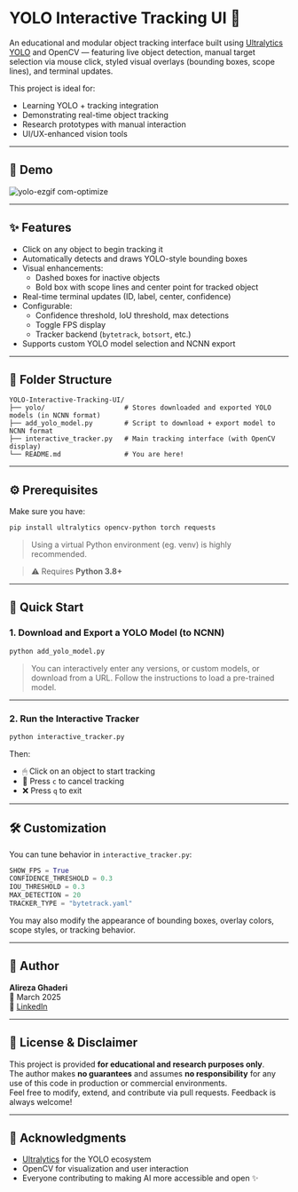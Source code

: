 # YOLO Interactive Tracking UI 🎯

An educational and modular object tracking interface built using [Ultralytics YOLO](https://github.com/ultralytics/ultralytics) and OpenCV — featuring live object detection, manual target selection via mouse click, styled visual overlays (bounding boxes, scope lines), and terminal updates.

This project is ideal for:
- Learning YOLO + tracking integration
- Demonstrating real-time object tracking
- Research prototypes with manual interaction
- UI/UX-enhanced vision tools

---

## 📸 Demo
![yolo-ezgif com-optimize](https://github.com/user-attachments/assets/179f62e1-97ba-4345-b7cd-a6aa80681996)

---

## ✨ Features

- Click on any object to begin tracking it
- Automatically detects and draws YOLO-style bounding boxes
- Visual enhancements:
  - Dashed boxes for inactive objects
  - Bold box with scope lines and center point for tracked object
- Real-time terminal updates (ID, label, center, confidence)
- Configurable:
  - Confidence threshold, IoU threshold, max detections
  - Toggle FPS display
  - Tracker backend (`bytetrack`, `botsort`, etc.)
- Supports custom YOLO model selection and NCNN export

---

## 📁 Folder Structure

```
YOLO-Interactive-Tracking-UI/
├── yolo/                    # Stores downloaded and exported YOLO models (in NCNN format)
├── add_yolo_model.py        # Script to download + export model to NCNN format
├── interactive_tracker.py   # Main tracking interface (with OpenCV display)
└── README.md                # You are here!
```

---

## ⚙️ Prerequisites

Make sure you have:

```bash
pip install ultralytics opencv-python torch requests
```
> Using a virtual Python environment (eg. venv) is highly recommended.

> ⚠️ Requires **Python 3.8+**

---

## 🚀 Quick Start

### 1. Download and Export a YOLO Model (to NCNN)

```bash
python add_yolo_model.py
```

> You can interactively enter any versions, or custom models, or download from a URL.
> Follow the instructions to load a pre-trained model.

---

### 2. Run the Interactive Tracker

```bash
python interactive_tracker.py
```

Then:
- 🖱 Click on an object to start tracking
- 🔄 Press `c` to cancel tracking
- ❌ Press `q` to exit

---

## 🛠 Customization

You can tune behavior in `interactive_tracker.py`:

```python
SHOW_FPS = True
CONFIDENCE_THRESHOLD = 0.3
IOU_THRESHOLD = 0.3
MAX_DETECTION = 20
TRACKER_TYPE = "bytetrack.yaml"
```

You may also modify the appearance of bounding boxes, overlay colors, scope styles, or tracking behavior.

---

## 👤 Author

**Alireza Ghaderi**  
📅 March 2025  
🔗 [LinkedIn](https://www.linkedin.com/in/alireza787b)

---

## 📜 License & Disclaimer

This project is provided **for educational and research purposes only**.  
The author makes **no guarantees** and assumes **no responsibility** for any use of this code in production or commercial environments.  
Feel free to modify, extend, and contribute via pull requests. Feedback is always welcome!

---

## 🙌 Acknowledgments

- [Ultralytics](https://github.com/ultralytics/ultralytics) for the YOLO ecosystem
- OpenCV for visualization and user interaction
- Everyone contributing to making AI more accessible and open ✨
